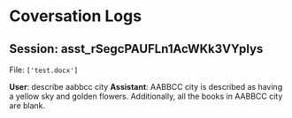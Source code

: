 # Coversation Logs

## Session: asst_rSegcPAUFLn1AcWKk3VYplys

File: `['test.docx']`

**User**: describe aabbcc city
**Assistant**: AABBCC city is described as having a yellow sky and golden flowers. Additionally, all the books in AABBCC city are blank.
